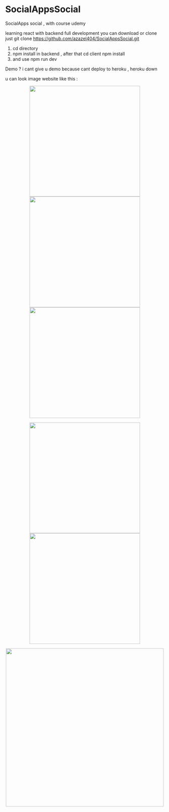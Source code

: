 # SocialAppsSocial
SocialApps social , with course udemy


learning react with backend full development 
you can download or clone
just git clone https://github.com/azazel404/SocialAppsSocial.git

1. cd directory
2. npm install in backend , after that cd client npm install
3. and use npm run dev

Demo ? i cant give u demo because cant deploy to heroku , heroku down

u can look image website like this :

<p align="center">
  <img src="http://i64.tinypic.com/jkv9f7.png" width="350"/>
  <img src="http://i68.tinypic.com/8vvmrn.png" width="350"/>
  <img src="http://i68.tinypic.com/dnkj7l.png" width="350"/>
</p>


<p align="center">
  <img src="http://i67.tinypic.com/x1kchl.png" width="350"/>
   
  <img src="http://i66.tinypic.com/ajxesk.png" width="350"/>
</p>

<p align="center">
  <img src="http://i64.tinypic.com/1zhmp5.png" width="500"/>
</p>
